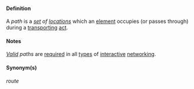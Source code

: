 #### Definition

A *path* is a *[set](https://github.com/gcassel/Modular-Organization-Terminology/tree/master/terms/set.md) of [locations](https://github.com/gcassel/Modular-Organization-Terminology/tree/master/terms/location.md)* which an [element](https://github.com/gcassel/Modular-Organization-Terminology/tree/master/terms/element.md) occupies (or passes through) during a [transporting](https://github.com/gcassel/Modular-Organization-Terminology/tree/master/terms/transport.md) [act](https://github.com/gcassel/Modular-Organization-Terminology/tree/master/terms/act.md).

#### Notes 

*[Valid](https://github.com/gcassel/Modular-Organization-Terminology/tree/master/terms/valid.md) paths* are [required](https://github.com/gcassel/Modular-Organization-Terminology/tree/master/terms/require.md) in all [types](https://github.com/gcassel/Modular-Organization-Terminology/tree/master/terms/type.md) of [interactive](https://github.com/gcassel/Modular-Organization-Terminology/tree/master/terms/interaction.md) [networking](https://github.com/gcassel/Modular-Organization-Terminology/tree/master/terms/network.md).

#### Synonym(s) 

*route*
